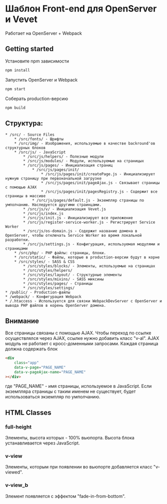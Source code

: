 # Шаблон Front-end для OpenServer и Vevet

Работает на OpenServer + Webpack

## Getting started
Установите npm зависимости
```sh
npm install
```
Запустить OpenServer и Webpack
```sh
npm start
```
Соберать production-версию
```sh
npm build
```





## Структура: 
    * /src/ - Source Files
        * /src/fonts/ - Шрифты
        * /src/img/ - Изображения, используемые в качестве backround'ов структурных блоков
        * /src/js/ - JavaScript
            * /src/js/helpers/ - Полезные модули
            * /src/js/modules/ - Модули, используемые на страницых
            * /src/js/pages/ - Инициализация страниц
                * /src/js/pages/init/
                    * /src/js/pages/init/createPage.js - Инициализирует нужную страницу при первоначальной загрузке
                    * /src/js/pages/init/pageAjax.js - Связывает страницы с помощью AJAX
                    * /src/js/pages/init/pagesRegistry.js - Содержит все страницы в массиве
                * /src/js/pages/default.js - Экземпляр страницы по умполчанию. Наследуется другими страинцами.
            * /src/js/v/ - Инициализация Vevet.js
            * /src/js/index.js
            * /src/js/init.js - Инициализирует все приложение
            * /src/js/register-service-worker.js - Регистрирует Service Worker
            * /src/js/os-domain.js - Содержит название домена в OpenServer, чтобы отключать Service Worker во время локальной разработки.
            * /src/js/settings.js - Конфигурация, используемая модулями и страницами
        * /src/php/ - PHP файлы: страницы, блоки.
        * /src/static/ - Файлы, которые в production-версии будут в корне
        * /src/styles/ - SASS & CSS
            * /src/styles/blocks/ - Элементы, используемые на страницах
            * /src/styles/helpers/
            * /src/styles/layout/ - Структурные элементы
            * /src/styles/mixins/ - SASS миксины
            * /src/styles/pages/ - Страницы
            * /src/styles/settings/
    * /public/ - Production-файлы
    * /webpack/ - Конфигурация Webpack
    * /.htaccess - Используется для связки WebpackDevServer c OpenServer и вывода PHP файлов в корень OpenServer домена.

## Внимание
Все страницы связаны с помощью AJAX. Чтобы переход по ссылке осуществлялся через AJAX, ссылке нужно добавить класс "v-al". AJAX модуль не работает с кросс-доменными запросами. Каждая страница должна содержать блок
```html
<div 
    class="app" 
    data-v-page="PAGE_NAME" 
    data-v-pageAjax-name="PAGE_NAME" 
></div>
```
где "PAGE_NAME" - имя страницы, используемое в JavaScript. Если экземпляра страницы с таким именем не существует, будет использоваться экземпляр по умполчанию.

## HTML Classes

### full-height
Элементы, высота которых - 100% вьюпорта. Высота блока устанавливается через JavaScript.

### v-view
Элементы, которым при появлении во вьюпорте добавляется класс "v-viewed".

### v-view_b
Элемент появляется с эффектом "fade-in-from-bottom".